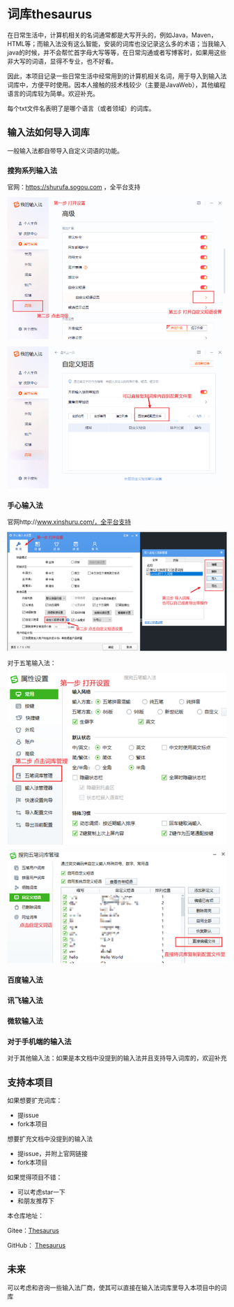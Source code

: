 # 词库thesaurus

在日常生活中，计算机相关的名词通常都是大写开头的，例如Java，Maven，HTML等；而输入法没有这么智能，安装的词库也没记录这么多的术语；当我输入java的时候，并不会帮忙首字母大写等等，在日常沟通或者写博客时，如果用这些非大写的词语，显得不专业，也不好看。

因此，本项目记录一些日常生活中经常用到的计算机相关名词，用于导入到输入法词库中，方便平时使用。因本人接触的技术栈较少（主要是JavaWeb），其他编程语言的词库较为简单。欢迎补充。

每个txt文件名表明了是哪个语言（或者领域）的词库。



## 输入法如何导入词库

一般输入法都自带导入自定义词语的功能。



### 搜狗系列输入法

  官网：https://shurufa.sogou.com  ，全平台支持

![搜狗输入法导入词库](assets/搜狗输入法导入词库.png)





![](assets/搜狗输入法导入词库2.png)







### 手心输入法

  官网http://www.xinshuru.com/，全平台支持

![手心输入法导入词库](assets/手心输入法导入词库.png)



对于五笔输入法：

![](assets/五笔输入法导入词库.png)



![](assets/五笔输入法导入词库2.png)



### 百度输入法



### 讯飞输入法



### 微软输入法



### 对于手机端的输入法





对于其他输入法：如果是本文档中没提到的输入法并且支持导入词库的，欢迎补充





## 支持本项目

如果想要扩充词库：

* 提issue
* fork本项目



想要扩充文档中没提到的输入法

* 提issue，并附上官网链接
* fork本项目



如果觉得项目不错：

* 可以考虑star一下
* 和朋友推荐下



本仓库地址：

Gitee：[Thesaurus ](https://gitee.com/peterjxl/thesaurus)

GitHub： [Thesaurus](https://github.com/Peter-JXL/thesaurus)





## 未来

可以考虑和咨询一些输入法厂商，使其可以直接在输入法词库里导入本项目中的词库







